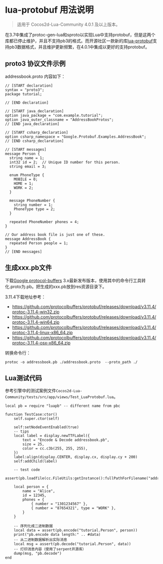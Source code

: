 # lua-protobuf 用法说明

> 适用于 Cocos2d-Lua-Community 4.0.1 及以上版本。

在3.7中集成了protoc-gen-lua和sproto以实现Lua中支持protobuf，但是这两个库都已停止维护，并且不支持pb3的格式。而开源社区一款新的库[lua-protobuf](https://github.com/starwing/lua-protobuf)支持pb3数据格式，并且维护更新频繁，在4.0.1中集成以更好的支持protobuf。

## proto3 协议文件示例

addressbook.proto 内容如下：


```
// [START declaration]
syntax = "proto3";
package tutorial;

// [END declaration]

// [START java_declaration]
option java_package = "com.example.tutorial";
option java_outer_classname = "AddressBookProtos";
// [END java_declaration]

// [START csharp_declaration]
option csharp_namespace = "Google.Protobuf.Examples.AddressBook";
// [END csharp_declaration]

// [START messages]
message Person {
  string name = 1;
  int32 id = 2;  // Unique ID number for this person.
  string email = 3;

  enum PhoneType {
    MOBILE = 0;
    HOME = 1;
    WORK = 2;
  }

  message PhoneNumber {
    string number = 1;
    PhoneType type = 2;
  }

  repeated PhoneNumber phones = 4;
}

// Our address book file is just one of these.
message AddressBook {
  repeated Person people = 1;
}
// [END messages]
```

## 生成xxx.pb文件

下载[Google protocol-buffers](https://github.com/golang/protobuf) 3.x最新发布版本，使用其中的命令行工具转化.proto为.pb。把生成的xxx.pb放到res资源目录下。

3.11.4下载地址参考：

* https://github.com/protocolbuffers/protobuf/releases/download/v3.11.4/protoc-3.11.4-win32.zip
* https://github.com/protocolbuffers/protobuf/releases/download/v3.11.4/protoc-3.11.4-win64.zip
* https://github.com/protocolbuffers/protobuf/releases/download/v3.11.4/protoc-3.11.4-linux-x86_64.zip
* https://github.com/protocolbuffers/protobuf/releases/download/v3.11.4/protoc-3.11.4-osx-x86_64.zip

转换命令行：

```
protoc -o addressbook.pb ./addressbook.proto  --proto_path ./
```

## Lua测试代码

参考引擎中的测试案例文件`Cocos2d-Lua-Community/tests/src/app/views/Test_LuaProtobuf.lua`。

```
local pb = require "luapb" -- different name from pbc

function TestCase:ctor()
	self.super.ctor(self)

	self:setNodeEventEnabled(true)
	-- tips
	local label = display.newTTFLabel({
		text = "Encode & Decode addressbook.pb",
		size = 25,
		color = cc.c3b(255, 255, 255),
	})
	label:align(display.CENTER, display.cx, display.cy + 200)
	self:addChild(label)

	-- test code
	assert(pb.loadfile(cc.FileUtils:getInstance():fullPathForFilename("addressbook.pb")))

	local person = {
		name = "Alice",
		id = 12345,
		phones = {
			{ number = "1301234567" },
			{ number = "87654321", type = "WORK" },
		}
	}

	-- 序列化成二进制数据
	local data = assert(pb.encode("tutorial.Person", person))
	print("pb.encode data length:" .. #data)
	-- 从二进制数据解析出实际消息
	local msg = assert(pb.decode("tutorial.Person", data))
	-- 打印消息内容（使用了serpent开源库）
	dump(msg, "pb.decode")
end
```